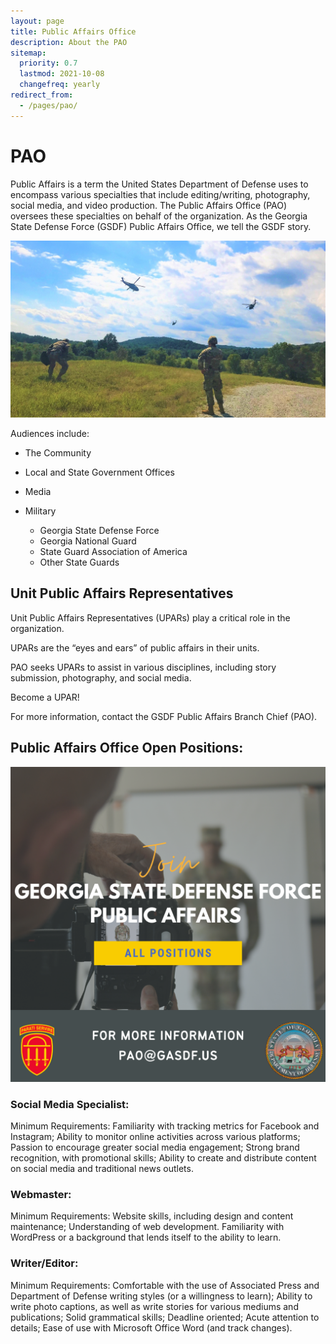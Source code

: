 ```yaml
---
layout: page
title: Public Affairs Office
description: About the PAO
sitemap:
  priority: 0.7
  lastmod: 2021-10-08
  changefreq: yearly
redirect_from:
  - /pages/pao/
---
```

# PAO

Public Affairs is a term the United States Department of Defense uses to
encompass various specialties that include editing/writing, photography, social media, and video production. The Public Affairs Office (PAO) oversees these specialties on behalf of the organization.
As the Georgia State Defense Force (GSDF) Public Affairs Office, we tell the GSDF story.

![](/images/gsdf_for-the-pao-website_page_52662072139_c5ee5d2d6a_o.jpg)

Audiences include:

* The Community
* Local and State Government Offices
* Media
* Military

  * Georgia State Defense Force
  * Georgia National Guard
  * State Guard Association of America
  * Other State Guards

## Unit Public Affairs Representatives

Unit Public Affairs Representatives (UPARs) play a critical role in the organization.

UPARs are the “eyes and ears” of public affairs in their units.

PAO seeks UPARs to assist in various disciplines, including story submission, photography, and social media.

Become a UPAR!

For more information, contact the GSDF Public Affairs Branch Chief (PAO).

## Public Affairs Office Open Positions:

![](/images/join-pao.png)

### Social Media Specialist:

Minimum Requirements: Familiarity with tracking metrics for Facebook and Instagram; Ability to monitor online activities across various platforms; Passion to encourage greater social media engagement; Strong brand recognition, with promotional skills; Ability to create and distribute content on social media and traditional news outlets.

### Webmaster:

Minimum Requirements: Website skills, including design and content maintenance; Understanding of web development. Familiarity with WordPress or a background that lends itself to the ability to learn.

### Writer/Editor:

Minimum Requirements: Comfortable with the use of Associated Press and Department of Defense writing styles (or a willingness to learn); Ability to write photo captions, as well as write stories for various mediums and publications; Solid grammatical skills; Deadline oriented; Acute attention to details; Ease of use with Microsoft Office Word (and track changes).